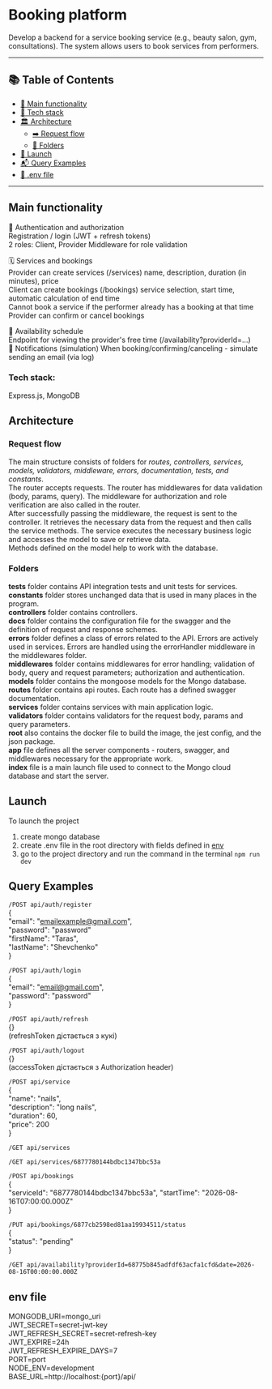# Booking platform
Develop a backend for a service booking service (e.g., beauty salon, gym, consultations). The system allows users to book services from performers.

---
## 📚 Table of Contents
- [🧱 Main functionality](#main-functionality)
- [🧰 Tech stack](#tech-stack)
- [🏛️ Architecture](#architecture)
  - [➡️ Request flow](#request-flow)
  - [📁 Folders](#folders)
- [🚀 Launch](#launch)
- [📬 Query Examples](#query-examples)
- [🔐 .env file](#env-file)

---
##  Main functionality

🔑 Authentication and authorization  
Registration / login (JWT + refresh tokens)  
2 roles: Client, Provider
Middleware for role validation  

🗓️ Services and bookings  
Provider can create services (/services)
name, description, duration (in minutes), price  
Client can create bookings (/bookings) service selection, start time, automatic calculation of end time  
Cannot book a service if the performer already has a booking at that time  
Provider can confirm or cancel bookings

📅 Availability schedule  
Endpoint for viewing the provider's free time (/availability?providerId=...)  
🔄 Notifications (simulation)
When booking/confirming/canceling - simulate sending an email (via log)
  
### Tech stack:
Express.js, MongoDB

## Architecture
### Request flow
The main structure consists of folders for *routes, controllers, services, models, validators,
middleware, errors, documentation, tests, and constants*.  
The router accepts requests. The router has middlewares for data validation (body, params, query). The middleware for authorization and
role verification are also called in the router.  
After successfully passing the middleware, the request is sent to the controller. It retrieves the necessary data from the request and then calls the service methods.
The service executes the necessary business logic and accesses the model to save or retrieve data.  
Methods defined on the model help to work with the database.

### Folders
**tests** folder contains API integration tests and unit tests for services.  
**constants** folder stores unchanged data that is used in many places in the program.  
**controllers** folder contains controllers.  
**docs** folder contains the configuration file for the swagger and the definition of request and response schemes.  
**errors** folder defines a class of errors related to the API. Errors are actively used in services.
Errors are handled using the errorHandler middleware in the middlewares folder.  
**middlewares** folder contains middlewares for error handling; validation of body, query and request parameters;
authorization and authentication.  
**models** folder contains the mongoose models for the Mongo database.  
**routes** folder contains api routes. Each route has a defined swagger documentation.  
**services** folder contains services with main application logic.  
**validators** folder contains validators for the request body, params and query parameters.  
**root** also contains the docker file to build the image, the jest config, and the json package.  
**app** file defines all the server components - routers, swagger, and middlewares necessary for the appropriate work.  
**index** file is a main launch file used to connect to the Mongo cloud database and start the server.

## Launch
To launch the project
1) create mongo database 
2) create .env file in the root directory with fields defined in [env](#env-file)
3) go to the project directory and run the command in the terminal ```npm run dev```

## Query Examples
`/POST api/auth/register`  
{  
"email": "emailexample@gmail.com",  
"password": "password"  
"firstName": "Taras",  
"lastName": "Shevchenko"  
}

`/POST api/auth/login`   
{    
"email": "email@gmail.com",  
"password": "password"  
}

`/POST api/auth/refresh`  
{}  
(refreshToken дістається з кукі)

`/POST api/auth/logout`   
{}  
(accessToken дістається з Authorization header)

`/POST api/service`  
{  
"name": "nails",  
"description": "long nails",  
"duration": 60,  
"price": 200  
} 

`/GET api/services`

`/GET api/services/6877780144bdbc1347bbc53a`

`/POST api/bookings`  
{  
"serviceId": "6877780144bdbc1347bbc53a",
"startTime": "2026-08-16T07:00:00.000Z"  
}  

`/PUT api/bookings/6877cb2598ed81aa19934511/status`  
{  
"status": "pending"  
}  

`/GET api/availability?providerId=68775b845adfdf63acfa1cfd&date=2026-08-16T00:00:00.000Z`  

## env file
MONGODB_URI=mongo_uri  
JWT_SECRET=secret-jwt-key  
JWT_REFRESH_SECRET=secret-refresh-key  
JWT_EXPIRE=24h  
JWT_REFRESH_EXPIRE_DAYS=7  
PORT=port  
NODE_ENV=development  
BASE_URL=http://localhost:{port}/api/  




